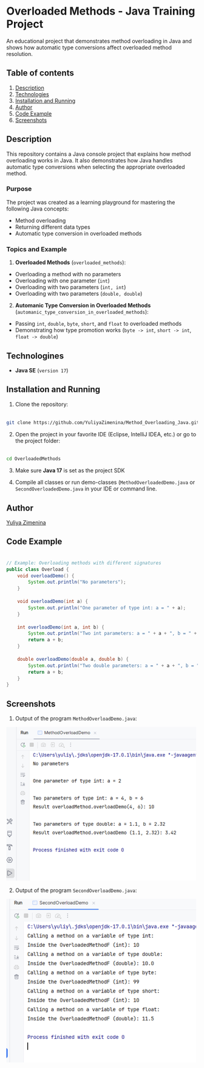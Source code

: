 # Overloaded Methods - Java Training Project

An educational project that demonstrates method overloading in Java and shows how automatic type conversions affect overloaded method resolution.

## Table of contents
1. [Description](#description)
2. [Technologies](#technologies)
3. [Installation and Running](#installation-and-running)
4. [Author](#author)
5. [Code Example](#code-example)
6. [Screenshots](#screenshots)

## Description

This repository contains a Java console project that explains how method overloading works in
Java.
It also demonstrates how Java handles automatic type conversions when selecting the appropriate 
overloaded method.

### Purpose

The project was created as a learning playground for mastering the following Java concepts:
- Method overloading
- Returning different data types
- Automatic type conversion in overloaded methods

### Topics and Example

1. **Overloaded Methods** (`overloaded_methods`):
- Overloading a method with no parameters
- Overloading with one parameter (`int`)
- Overloading with two parameters (`int, int`)
- Overloading with two parameters (`double, double`)

2. **Automanic Type Conversion in Overloaded Methods** (`automanic_type_conversion_in_overloaded_methods`):
- Passing `int`, `double`, `byte`, `short`, and `float` to overloaded methods
- Demonstrating how type promotion works (`byte -> int`, `short -> int`, `float -> double`)

## Technologines

- **Java SE** (`version 17`)

## Installation and Running

1. Clone the repository:
```bash

git clone https://github.com/YuliyaZimenina/Method_Overloading_Java.git

```

2. Open the project in your favorite IDE (Eclipse, IntelliJ IDEA, etc.) or go to the project folder:
   
```bash

cd OverloadedMethods

```

3. Make sure **Java 17** is set as the project SDK
   
4. Compile all classes or run demo-classes (`MethodOverloadedDemo.java` or `SecondOverloadedDemo.java` in your IDE or command line.

## Author

[Yuliya Zimenina](https://github.com/YuliyaZimenina)

## Code Example

```java

// Example: Overloading methods with different signatures
public class Overload {
    void overloadDemo() {
        System.out.println("No parameters");
    }

    void overloadDemo(int a) {
        System.out.println("One parameter of type int: a = " + a);
    }

    int overloadDemo(int a, int b) {
        System.out.println("Two int parameters: a = " + a + ", b = " + b);
        return a + b;
    }

    double overloadDemo(double a, double b) {
        System.out.println("Two double parameters: a = " + a + ", b = " + b);
        return a + b;
    }
}

```

## Screenshots

1. Output of the program `MethodOverloadDemo.java`:

<img src="images/Output_1.png" alt="Output_1" width="500">

2. Output of the program `SecondOverloadDemo.java`:

<img src="images/Outout_2.png" alt="Output_2" width="500">
